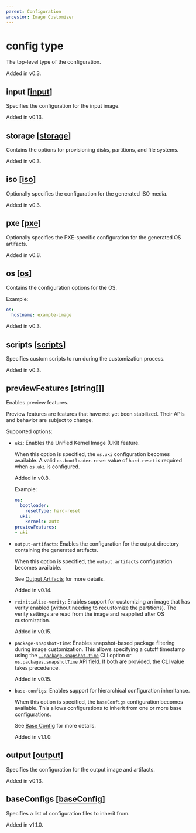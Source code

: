 ```yaml
---
parent: Configuration
ancestor: Image Customizer
---
```


# config type

The top-level type of the configuration.

Added in v0.3.

## input [[input](./input.md)]

Specifies the configuration for the input image.

Added in v0.13.

## storage [[storage](./storage.md)]

Contains the options for provisioning disks, partitions, and file systems.

Added in v0.3.

## iso [[iso](./iso.md)]

Optionally specifies the configuration for the generated ISO media.

Added in v0.3.

## pxe [[pxe](./pxe.md)]

Optionally specifies the PXE-specific configuration for the generated OS artifacts.

Added in v0.8.

## os [[os](./os.md)]

Contains the configuration options for the OS.

Example:

```yaml
os:
  hostname: example-image
```

Added in v0.3.

## scripts [[scripts](./scripts.md)]

Specifies custom scripts to run during the customization process.

Added in v0.3.

## previewFeatures [string[]]

Enables preview features.

Preview features are features that have not yet been stabilized.
Their APIs and behavior are subject to change.

Supported options:

- `uki`: Enables the Unified Kernel Image (UKI) feature.

  When this option is specified, the `os.uki` configuration becomes available. A
  valid `os.bootloader.reset` value of `hard-reset` is required when `os.uki` is
  configured.

  Added in v0.8.

  Example:

  ```yaml
  os:
    bootloader:
      resetType: hard-reset
    uki:
      kernels: auto
  previewFeatures:
  - uki
  ```

- `output-artifacts`: Enables the configuration for the output directory
  containing the generated artifacts.

  When this option is specified, the `output.artifacts` configuration becomes available.

  See [Output Artifacts](./outputArtifacts.md) for more details.

  Added in v0.14.

- `reinitialize-verity`: Enables support for customizing an image that has verity
  enabled (without needing to recustomize the partitions). The verity settings are read
  from the image and reapplied after OS customization.

  Added in v0.15.

- `package-snapshot-time`: Enables snapshot-based package filtering during image
  customization. This allows specifying a cutoff timestamp using the
  [`--package-snapshot-time`](../cli/cli.md#--package-snapshot-time) CLI option or
  [`os.packages.snapshotTime`](./packages.md#snapshottime-string) API field.
  If both are provided, the CLI value takes precedence.

  Added in v0.15.

- `base-configs`: Enables support for hierarchical configuration inheritance.

  When this option is specified, the `baseConfigs` configuration becomes available.
  This allows configurations to inherit from one or more base configurations.

  See [Base Config](./baseConfig.md) for more details.

  Added in v1.1.0.

## output [[output](./output.md)]

Specifies the configuration for the output image and artifacts.

Added in v0.13.


## baseConfigs [[baseConfig](./baseConfig.md)]

Specifies a list of configuration files to inherit from.

Added in v1.1.0.
